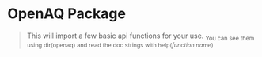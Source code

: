# OpenAQ Package
> This will import a few basic api functions for your use. 
<sub>You can see them using dir(openaq) and read the doc strings with help(*function name*)
